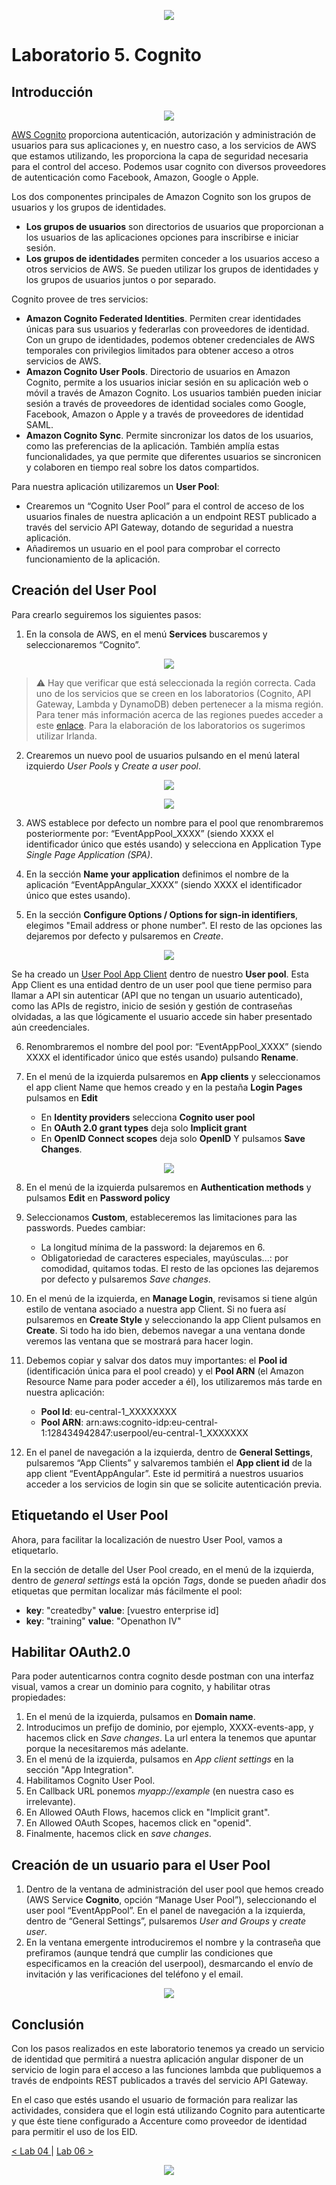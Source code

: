 <p align="center">
    <img src="../resources/header.png">
</p>

# Laboratorio 5. Cognito

## Introducción

<p align="center">
    <img src="resources/cognito.png"/>
</p>

[AWS Cognito](https://docs.aws.amazon.com/es_es/cognito/?id=docs_gateway) proporciona autenticación, autorización y administración de usuarios para sus aplicaciones y, en nuestro caso, a los servicios de AWS que estamos utilizando, les proporciona la capa de seguridad necesaria para el control del acceso. Podemos usar cognito con diversos proveedores de autenticación como Facebook, Amazon, Google o Apple.

Los dos componentes principales de Amazon Cognito son los grupos de usuarios y los grupos de identidades.

* **Los grupos de usuarios** son directorios de usuarios que proporcionan a los usuarios de las aplicaciones opciones para inscribirse e iniciar sesión.
* **Los grupos de identidades** permiten conceder a los usuarios acceso a otros servicios de AWS. Se pueden utilizar los grupos de identidades y los grupos de usuarios juntos o por separado.

Cognito provee de tres servicios:

- **Amazon Cognito Federated Identities**. Permiten crear identidades únicas para sus usuarios y federarlas con proveedores de identidad. Con un grupo de identidades, podemos obtener credenciales de AWS temporales con privilegios limitados para obtener acceso a otros servicios de AWS.
- **Amazon Cognito User Pools**. Directorio de usuarios en Amazon Cognito, permite a los usuarios iniciar sesión en su aplicación web o móvil a través de Amazon Cognito. Los usuarios también pueden iniciar sesión a través de proveedores de identidad sociales como Google, Facebook, Amazon o Apple y a través de proveedores de identidad SAML.
- **Amazon Cognito Sync**. Permite sincronizar los datos de los usuarios, como las preferencias de la aplicación. También amplía estas funcionalidades, ya que permite que diferentes usuarios se sincronicen y colaboren en tiempo real sobre los datos compartidos.

Para nuestra aplicación utilizaremos un **User Pool**:

- Crearemos un “Cognito User Pool” para el control de acceso de los usuarios finales de nuestra aplicación a un endpoint REST publicado a través del servicio API Gateway, dotando de seguridad a nuestra aplicación.
- Añadiremos un usuario en el pool para comprobar el correcto funcionamiento de la aplicación.

## Creación del User Pool

Para crearlo seguiremos los siguientes pasos:

1. En la consola de AWS, en el menú **Services** buscaremos y seleccionaremos “Cognito”.

<p align="center">
  <img src="resources/img_1.png">
</p>

> :warning: Hay que verificar que está seleccionada la región correcta. Cada uno de los servicios que se creen en los laboratorios (Cognito, API Gateway, Lambda y DynamoDB) deben pertenecer a la misma región. Para tener más información acerca de las regiones puedes acceder a este [enlace](https://docs.aws.amazon.com/es_es/AWSEC2/latest/UserGuide/using-regions-availability-zones.html). Para la elaboración de los laboratorios os sugerimos utilizar Irlanda.

2. Crearemos un nuevo pool de usuarios pulsando en el menú lateral izquierdo *User Pools* y *Create a user pool*.

<p align="center">
  <img src="resources/img_2.png">
</p>

<p align="center">
  <img src="resources/img_3.png">
</p>

3. AWS establece por defecto un nombre para el pool que renombraremos posteriormente por: “EventAppPool_XXXX” (siendo XXXX el identificador único que estés usando) y selecciona en Application Type *Single Page Application (SPA)*.

4. En la sección **Name your application** definimos el nombre de la aplicación “EventAppAngular_XXXX” (siendo XXXX el identificador único que estes usando).

5. En la sección **Configure Options / Options for sign-in identifiers**, elegimos "Email address or phone number".
   El resto de las opciones las dejaremos por defecto y pulsaremos en *Create*.

<p align="center">
  <img src="resources/img_4.png">
</p>

Se ha creado un [User Pool App Client](https://docs.aws.amazon.com/es_es/cognito/latest/developerguide/user-pool-settings-client-apps.html) dentro de nuestro **User pool**. Esta App Client es una entidad dentro de un user pool que tiene permiso para llamar a API sin autenticar (API que no tengan un usuario autenticado), como las APIs de registro, inicio de sesión y gestión de contraseñas olvidadas, a las que lógicamente el usuario accede sin haber presentado aún creedenciales.

6. Renombraremos el nombre del pool por: “EventAppPool_XXXX” (siendo XXXX el identificador único que estés usando) pulsando **Rename**.

7. En el menú de la izquierda pulsaremos en **App clients** y seleccionamos el app client Name que hemos creado y en la pestaña **Login Pages** pulsamos en **Edit**
    * En **Identity providers** selecciona **Cognito user pool**
    * En **OAuth 2.0 grant types** deja solo **Implicit grant**
    * En **OpenID Connect scopes** deja solo **OpenID**
   Y pulsamos **Save Changes**.

<p align="center">
  <img src="resources/img_6.png">
</p>

8. En el menú de la izquierda pulsaremos en **Authentication methods** y pulsamos **Edit** en **Password policy** 
9. Seleccionamos **Custom**, estableceremos las limitaciones para las passwords.
   Puedes cambiar:
   * La longitud mínima de la password: la dejaremos en 6.
   * Obligatoriedad de caracteres especiales, mayúsculas...: por comodidad, quitamos todas.
   El resto de las opciones las dejaremos por defecto y pulsaremos *Save changes*.

10. En el menú de la izquierda, en **Manage Login**, revisamos si tiene algún estilo de ventana asociado a nuestra app Client. Si no fuera así pulsaremos en  **Create Style** y seleccionando la app Client pulsamos en **Create**. Si todo ha ido bien, debemos navegar a una ventana donde veremos las ventana que se mostrará para hacer login.

11. Debemos copiar y salvar dos datos muy importantes: el **Pool id** (identificación única para el pool creado) y el **Pool ARN** (el Amazon Resource Name para poder acceder a él), los utilizaremos más tarde en nuestra aplicación:
    * **Pool Id**: eu-central-1_XXXXXXXX
    * **Pool ARN**: arn:aws:cognito-idp:eu-central-1:128434942847:userpool/eu-central-1_XXXXXXX
12. En el panel de navegación a la izquierda, dentro de **General Settings**, pulsaremos “App Clients” y salvaremos también el **App client id** de la app client “EventAppAngular”. Este id permitirá a nuestros usuarios acceder a los servicios de login sin que se solicite autenticación previa.

## Etiquetando el User Pool

Ahora, para facilitar la localización de nuestro User Pool, vamos a etiquetarlo.

En la sección de detalle del User Pool creado, en el menú de la izquierda, dentro de *general settings* está la opción *Tags*, donde se pueden añadir dos etiquetas que permitan localizar más fácilmente el pool:

* **key**: "createdby"   **value**: [vuestro enterprise id]
* **key**: "training"    **value**: "Openathon IV"

## Habilitar OAuth2.0

Para poder autenticarnos contra cognito desde postman con una interfaz visual, vamos a crear un dominio para cognito, y habilitar otras propiedades:

1. En el menú de la izquierda, pulsamos en **Domain name**.
2. Introducimos un prefijo de dominio, por ejemplo, XXXX-events-app, y hacemos click en *Save changes*. La url entera la tenemos que apuntar porque la necesitaremos más adelante.
3. En el menú de la izquierda, pulsamos en *App client settings* en la sección "App Integration".
4. Habilitamos Cognito User Pool.
5. En Callback URL ponemos *myapp://example* (en nuestra caso es irrelevante).
6. En Allowed OAuth Flows, hacemos click en "Implicit grant".
7. En Allowed OAuth Scopes, hacemos click en "openid".
8. Finalmente, hacemos click en *save changes*.

## Creación de un usuario para el User Pool

1. Dentro de la ventana de administración del user pool que hemos creado (AWS Service **Cognito**, opción “Manage User Pool”), seleccionando el user pool “EventAppPool”. En el panel de navegación a la izquierda, dentro de “General Settings”, pulsaremos *User and Groups* y *create user*.
2. En la ventana emergente introduciremos el nombre y la contraseña que prefiramos (aunque tendrá que cumplir las condiciones que especificamos en la creación del userpool), desmarcando el envío de invitación y las verificaciones del teléfono y el email.

<p align="center">
  <img src="resources/img_5.png">
</p>

## Conclusión

Con los pasos realizados en este laboratorio tenemos ya creado un servicio de identidad que permitirá a nuestra aplicación angular disponer de un servicio de login para el acceso a las funciones lambda que publiquemos a través de endpoints REST publicados a través del servicio API Gateway.

En el caso que estés usando el usuario de formación para realizar las actividades, considera que el login está utilizando Cognito para autenticarte y que éste tiene configurado a Accenture como proveedor de identidad para permitir el uso de los EID.

[< Lab 04 ](../lab-04)  | [Lab 06 >](../lab-06)

<p align="center">
    <img src="../resources/header.png">
</p>
